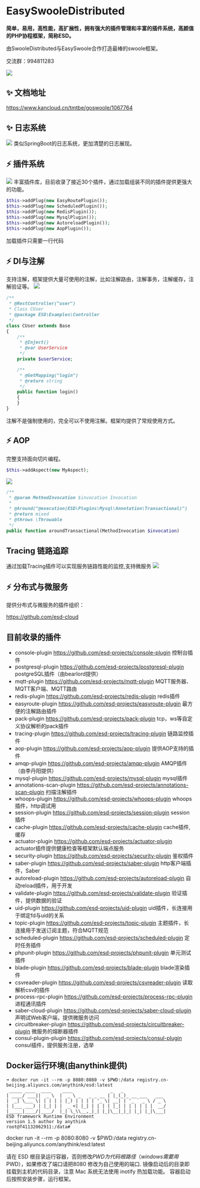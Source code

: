 #  EasySwooleDistributed

**简单，易用，高性能，高扩展性，拥有强大的插件管理和丰富的插件系统，高颜值的PHP协程框架，简称ESD。**

由SwooleDistributed与EasySwoole合作打造最棒的swoole框架。


交流群：994811283

![](./screenshots/start.jpg)
## ✨ 文档地址
https://www.kancloud.cn/tmtbe/goswoole/1067764
## ✨ 日志系统
![](./screenshots/log.jpg)
类似SpringBoot的日志系统，更加清楚的日志展现。

## ⚡️ 插件系统
![](./screenshots/run.jpg)
丰富插件库，目前收录了接近30个插件，通过加载组装不同的插件提供更强大的功能。
```php
$this->addPlug(new EasyRoutePlugin());
$this->addPlug(new ScheduledPlugin());
$this->addPlug(new RedisPlugin());
$this->addPlug(new MysqlPlugin());
$this->addPlug(new AutoreloadPlugin());
$this->addPlug(new AopPlugin());
```
加载插件只需要一行代码

## ⚡️ DI与注解
支持注解，框架提供大量可使用的注解，比如注解路由，注解事务，注解缓存，注解验证等。
![](./screenshots/rest.jpg)
```php
/**
 * @RestController("user")
 * Class CUser
 * @package ESD\Examples\Controller
 */
class CUser extends Base
{
    /**
     * @Inject()
     * @var UserService
     */
    private $userService;

    /**
     * @GetMapping("login")
     * @return string
     */
    public function login()
    {
    }
}
```
注解不是强制使用的，完全可以不使用注解。框架均提供了常规使用方式。
## ⚡️ AOP
完整支持面向切片编程。
```php
$this->addAspect(new MyAspect);
```
![](./screenshots/aspect.jpg)
```php
/**
 * @param MethodInvocation $invocation Invocation
 *
 * @Around("@execution(ESD\Plugins\Mysql\Annotation\Transactional)")
 * @return mixed
 * @throws \Throwable
 */
public function aroundTransactional(MethodInvocation $invocation)
```

## Tracing 链路追踪
通过加载Tracing插件可以实现服务链路性能的监控,支持微服务
![](./screenshots/tracing.png)
## ⚡️ 分布式与微服务
提供分布式与微服务的插件组织：

https://github.com/esd-cloud

## 目前收录的插件
* console-plugin https://github.com/esd-projects/console-plugin 控制台插件
* postgresql-plugin https://github.com/esd-projects/postgresql-plugin postgreSQL插件（由bearlord提供）
* mqtt-plugin https://github.com/esd-projects/mqtt-plugin MQTT服务器、MQTT客户端、MQTT路由
* redis-plugin https://github.com/esd-projects/redis-plugin redis插件
* easyroute-plugin https://github.com/esd-projects/easyroute-plugin 最方便的注解路由插件
* pack-plugin https://github.com/esd-projects/pack-plugin tcp，ws等自定义协议解析的pack插件
* tracing-plugin https://github.com/esd-projects/tracing-plugin 链路监控插件
* aop-plugin https://github.com/esd-projects/aop-plugin 提供AOP支持的插件
* amqp-plugin https://github.com/esd-projects/amqp-plugin AMQP插件（由李丹阳提供）
* mysql-plugin https://github.com/esd-projects/mysql-plugin mysql插件
* annotations-scan-plugin https://github.com/esd-projects/annotations-scan-plugin 扫描注解插件
* whoops-plugin https://github.com/esd-projects/whoops-plugin whoops插件，http调试用
* session-plugin https://github.com/esd-projects/session-plugin session插件
* cache-plugin https://github.com/esd-projects/cache-plugin cache插件,缓存
* actuator-plugin https://github.com/esd-projects/actuator-plugin actuator插件提供健康检查等框架默认端点服务
* security-plugin https://github.com/esd-projects/security-plugin 鉴权插件
* saber-plugin https://github.com/esd-projects/saber-plugin http客户端插件，Saber
* autoreload-plugin https://github.com/esd-projects/autoreload-plugin 自动reload插件，用于开发
* validate-plugin https://github.com/esd-projects/validate-plugin 验证插件，提供数据的验证
* uid-plugin https://github.com/esd-projects/uid-plugin uid插件，长连接用于绑定fd与uid的关系
* topic-plugin https://github.com/esd-projects/topic-plugin 主题插件，长连接用于发送订阅主题，符合MQTT规范
* scheduled-plugin https://github.com/esd-projects/scheduled-plugin 定时任务插件
* phpunit-plugin https://github.com/esd-projects/phpunit-plugin 单元测试插件
* blade-plugin https://github.com/esd-projects/blade-plugin blade渲染插件
* csvreader-plugin https://github.com/esd-projects/csvreader-plugin 读取解析csv的插件
* process-rpc-plugin https://github.com/esd-projects/process-rpc-plugin 进程通讯插件
* saber-cloud-plugin https://github.com/esd-projects/saber-cloud-plugin 声明试Web客户端，提供微服务访问
* circuitbreaker-plugin https://github.com/esd-projects/circuitbreaker-plugin 微服务的熔断器插件
* consul-plugin-plugin https://github.com/esd-projects/consul-plugin consul插件，提供服务注册，选举

## Docker运行环境(由anythink提供)
```
➜ docker run -it --rm -p 8080:8080 -v $PWD:/data registry.cn-beijing.aliyuncs.com/anythink/esd:latest
 _____ ____  ____    ____              _   _
| ____/ ___||  _ \  |  _ \ _   _ _ __ | |_(_)_ __ ___   ___
|  _| \___ \| | | | | |_) | | | | '_ \| __| | '_ ` _ \ / _ \
| |___ ___) | |_| | |  _ <| |_| | | | | |_| | | | | | |  __/
|_____|____/|____/  |_| \_\\__,_|_| |_|\__|_|_| |_| |_|\___|
ESD framework Runtime Environment
version 1.5 author by anythink
root@f41132062911:/data# 
```
docker run -it --rm -p 8080:8080 -v $PWD:/data registry.cn-beijing.aliyuncs.com/anythink/esd:latest

请在 ESD 根目录运行容器，否则修改$PWD为代码根路径（windows需要用%cd%替换$PWD），如果修改了端口请把8080 修改为自己使用的端口.
镜像启动后的目录即挂载到主机的代码目录，注意 Mac 系统无法使用 inotify 热加载功能。
容器启动后按照安装步骤，运行框架。